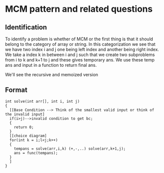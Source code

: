 # MCM pattern and related questions

## Identification
To identify a problem is whether of MCM or the first thing is that it should belong to the category of array or string. In this categorization we see that we have two index i and j one being left index and another being right index. We take a index k in between i and j such that we create two subproblems from i to k and k+1 to j and these gives temporary ans. We use these temp ans and input in a function to return final ans.

We'll see the recursive and memoized version
## Format
```
int solve(int arr[], int i, int j)
{
  [[Base Condition --> Think of the smallest valid input or think of the invalid input]
  if(i>j)-->invalid condition to get bc;
  {
    return 0;
  }
  [[choice diagram]
  for(int k = i;l<j;k++)
  {
    tempans = solve(arr,i,k) (+,-,..) solve(arr,k+1,j);
    ans = func(tempans);
  }
  ]
}
```

